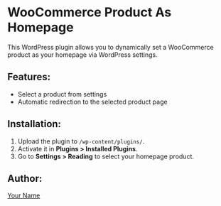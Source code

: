 # WooCommerce Product As Homepage

This WordPress plugin allows you to dynamically set a WooCommerce product as your homepage via WordPress settings.

## Features:
- Select a product from settings
- Automatic redirection to the selected product page

## Installation:
1. Upload the plugin to `/wp-content/plugins/`.
2. Activate it in **Plugins > Installed Plugins**.
3. Go to **Settings > Reading** to select your homepage product.

## Author:
[Your Name](https://github.com/chxikva)
